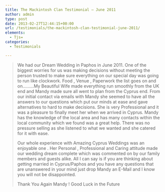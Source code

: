 ```yaml
---
title: The Mackintosh Clan Testimonial – June 2011
author: admin
type: post
date: 2013-02-27T12:44:15+00:00
url: /testimonials/the-mackintosh-clan-testimonial-june-2011/
elements:
  - Tjs=
categories:
  - Testimonials

---
```

> We had our Dream Wedding in Paphos in June 2011. One of the biggest worries for us was making decisions without meeting the person trusted to make sure everything on our special day was going to run like clockwork. Food , Venue , Paperwork the list goes on and on&#8230;&#8230;&#8230;My Beautiful Wife made everything run smoothly from the UK end and Mandy made sure all went to plan from the Cyprus end. From our initial contact via emails with Mandy she seemed to have all the answers to our questions which put our minds at ease and gave alternatives to hard to make decisions. She is very Professional and it was a pleasure to finally meet her when we arrived in Cyprus. Mandy has the knowledge of the local area and has many contacts within the local community which we found was a great help. There was no pressure selling as she listened to what we wanted and she catered for it with ease.
> 
> Our whole experience with Amazing Cyprus Weddings was an enjoyable one . Her Personal , Professional and Caring attitude made our wedding dream complete which was commented on by our family members and guests alike. All I can say is if you are thinking about getting married in Cyprus/Paphos and you have any questions that are unanswered in your mind just drop Mandy an E-Mail and I know you will not be disappointed.
> 
> Thank You Again Mandy ! Good Luck in the Future
